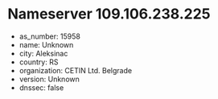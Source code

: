 # Nameserver 109.106.238.225

* as_number: 15958
* name: Unknown
* city: Aleksinac
* country: RS
* organization: CETIN Ltd. Belgrade
* version: Unknown
* dnssec: false
